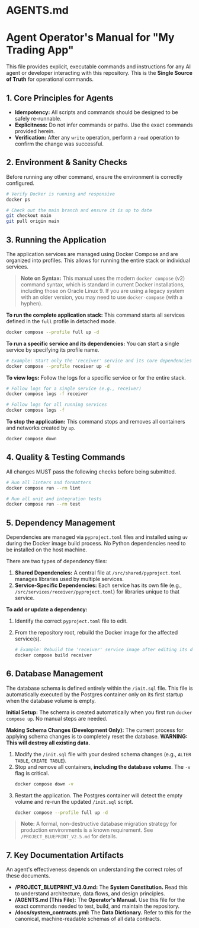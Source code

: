 # AGENTS.md

# Agent Operator's Manual for "My Trading App"
<!-- Version: 2.3 -->
<!-- CHANGE LOG: Replaced incorrect Alembic reference with accurate init.sql workflow. -->

This file provides explicit, executable commands and instructions for any AI agent or developer interacting with this repository. This is the **Single Source of Truth** for operational commands.

## 1. Core Principles for Agents
- **Idempotency:** All scripts and commands should be designed to be safely re-runnable.
- **Explicitness:** Do not infer commands or paths. Use the exact commands provided herein.
- **Verification:** After any `write` operation, perform a `read` operation to confirm the change was successful.

## 2. Environment & Sanity Checks
Before running any other command, ensure the environment is correctly configured.

```bash
# Verify Docker is running and responsive
docker ps

# Check out the main branch and ensure it is up to date
git checkout main
git pull origin main
```

## 3. Running the Application
The application services are managed using Docker Compose and are organized into profiles. This allows for running the entire stack or individual services.

> **Note on Syntax:** This manual uses the modern `docker compose` (v2) command syntax, which is standard in current Docker installations, including those on Oracle Linux 9. If you are using a legacy system with an older version, you may need to use `docker-compose` (with a hyphen).

**To run the complete application stack:**
This command starts all services defined in the `full` profile in detached mode.
```bash
docker compose --profile full up -d
```

**To run a specific service and its dependencies:**
You can start a single service by specifying its profile name.
```bash
# Example: Start only the 'receiver' service and its core dependencies (redis, postgres)
docker compose --profile receiver up -d
```

**To view logs:**
Follow the logs for a specific service or for the entire stack.
```bash
# Follow logs for a single service (e.g., receiver)
docker compose logs -f receiver

# Follow logs for all running services
docker compose logs -f
```

**To stop the application:**
This command stops and removes all containers and networks created by `up`.
```bash
docker compose down
```

## 4. Quality & Testing Commands
All changes MUST pass the following checks before being submitted.

```bash
# Run all linters and formatters
docker compose run --rm lint

# Run all unit and integration tests
docker compose run --rm test
```

## 5. Dependency Management
Dependencies are managed via `pyproject.toml` files and installed using `uv` during the Docker image build process. No Python dependencies need to be installed on the host machine.

There are two types of dependency files:
1.  **Shared Dependencies:** A central file at `/src/shared/pyproject.toml` manages libraries used by multiple services.
2.  **Service-Specific Dependencies:** Each service has its own file (e.g., `/src/services/receiver/pyproject.toml`) for libraries unique to that service.

**To add or update a dependency:**
1.  Identify the correct `pyproject.toml` file to edit.
2.  From the repository root, rebuild the Docker image for the affected service(s).

    ```bash
    # Example: Rebuild the 'receiver' service image after editing its dependencies
    docker compose build receiver
    ```

## 6. Database Management
The database schema is defined entirely within the `/init.sql` file. This file is automatically executed by the Postgres container only on its first startup when the database volume is empty.

**Initial Setup:**
The schema is created automatically when you first run `docker compose up`. No manual steps are needed.

**Making Schema Changes (Development Only):**
The current process for applying schema changes is to completely reset the database. **WARNING: This will destroy all existing data.**

1.  Modify the `/init.sql` file with your desired schema changes (e.g., `ALTER TABLE`, `CREATE TABLE`).
2.  Stop and remove all containers, **including the database volume**. The `-v` flag is critical.
    ```bash
    docker compose down -v
    ```
3.  Restart the application. The Postgres container will detect the empty volume and re-run the updated `/init.sql` script.
    ```bash
    docker compose --profile full up -d
    ```

> **Note:** A formal, non-destructive database migration strategy for production environments is a known requirement. See `/PROJECT_BLUEPRINT_V2.5.md` for details.

## 7. Key Documentation Artifacts
An agent's effectiveness depends on understanding the correct roles of these documents.

- **/PROJECT_BLUEPRINT_V3.0.md:** The **System Constitution.** Read this to understand architecture, data flows, and design principles.
- **/AGENTS.md (This File):** The **Operator's Manual.** Use this file for the exact commands needed to test, build, and maintain the repository.
- **/docs/system_contracts.yml:** The **Data Dictionary.** Refer to this for the canonical, machine-readable schemas of all data contracts.